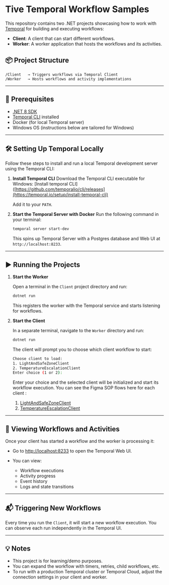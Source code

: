 # Tive Temporal Workflow Samples

This repository contains two .NET projects showcasing how to work with [Temporal](https://temporal.io/) for building and executing workflows:

* **Client**: A client that can start different workflows.
* **Worker**: A worker application that hosts the workflows and its activities.

## 📦 Project Structure

```
/Client   → Triggers workflows via Temporal Client
/Worker   → Hosts workflows and activity implementations
```

---

## 🚀 Prerequisites

* [.NET 8 SDK](https://dotnet.microsoft.com/en-us/download)
* [Temporal CLI](https://docs.temporal.io/cli/tctl) installed
* Docker (for local Temporal server)
* Windows OS (instructions below are tailored for Windows)

---

## 🛠️ Setting Up Temporal Locally

Follow these steps to install and run a local Temporal development server using the Temporal CLI:

1. **Install Temporal CLI**
   Download the Temporal CLI executable for Windows:
   [Install temporal CLI]([https://github.com/temporalio/cli/releases](https://temporal.io/setup/install-temporal-cli)

   Add it to your `PATH`.

2. **Start the Temporal Server with Docker**
   Run the following command in your terminal:

   ```bash
   temporal server start-dev
   ```

   This spins up Temporal Server with a Postgres database and Web UI at `http://localhost:8233`.

---

## ▶️ Running the Projects

1. **Start the Worker**

   Open a terminal in the `Client` project directory and run:

   ```bash
   dotnet run
   ```

   This registers the worker with the Temporal service and starts listening for workflows.

2. **Start the Client**

   In a separate terminal, navigate to the `Worker` directory and run:

   ```bash
   dotnet run
   ```

   The client will prompt you to choose which client workflow to start:

   ```bash
   Choose client to load:
   1. LightAndSafeZoneClient
   2. TemperatureEscalationClient
   Enter choice (1 or 2):
      ```
   Enter your choice and the selected client will be initialized and start its workflow execution.
   You can see the Figma SOP flows here for each client :
   
   1. [LightAndSafeZoneClient](https://www.figma.com/board/aqefrxJU5ce5Z0T64KEOOs/Sample-Workflow?node-id=110-190&p=f&t=KyJNkdyHDm300edM-0)
   2. [TemperatureEscalationClient](https://www.figma.com/board/aqefrxJU5ce5Z0T64KEOOs/Sample-Workflow?node-id=60-397&t=KyJNkdyHDm300edM-0)



---

## 👀 Viewing Workflows and Activities

Once your client has started a workflow and the worker is processing it:

* Go to [http://localhost:8233](http://localhost:8233) to open the Temporal Web UI.
* You can view:

  * Workflow executions
  * Activity progress
  * Event history
  * Logs and state transitions

---

## 📬 Triggering New Workflows

Every time you run the `Client`, it will start a new workflow execution. You can observe each run independently in the Temporal UI.

---

## 💡 Notes

* This project is for learning/demo purposes.
* You can expand the workflow with timers, retries, child workflows, etc.
* To run with a production Temporal cluster or Temporal Cloud, adjust the connection settings in your client and worker.
